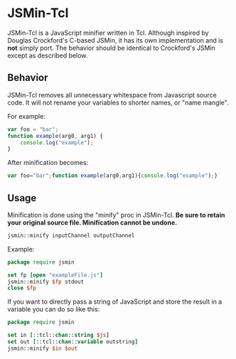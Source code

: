 JSMin-Tcl
=========
JSMin-Tcl is a JavaScript minifier written in Tcl. Although inspired by Douglas Crockford's C-based JSMin, it has its own implementation and is **not** simply port. The behavior should be identical to Crockford's JSMin except as described below.

Behavior
--------
JSMin-Tcl removes all unnecessary whitespace from Javascript source code.
It will not rename your variables to shorter names, or "name mangle".

For example:

```javascript
var foo = "bar";
function example(arg0, arg1) {
    console.log("example");
}
```

After minification becomes:
```javascript
var foo="bar";function example(arg0,arg1){console.log("example");}
```

Usage
-----
Minification is done using the "minify" proc in JSMin-Tcl. **Be sure to retain your original source file. Minification cannot be undone.**
```tcl
jsmin::minify inputChannel outputChannel
```

Example:

```tcl
package require jsmin

set fp [open "exampleFile.js"]
jsmin::minify $fp stdout
close $fp
```

If you want to directly pass a string of JavaScript and store the result in a variable you can do so like this:
```tcl
package require jsmin

set in [::tcl::chan::string $js]
set out [::tcl::chan::variable outstring]
jsmin::minify $in $out
```
